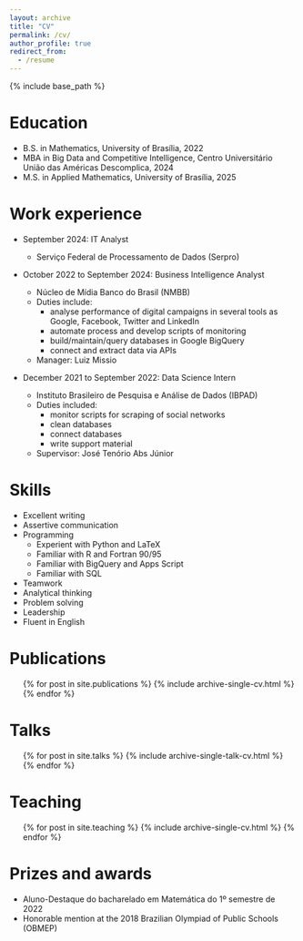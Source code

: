 ```yaml
---
layout: archive
title: "CV"
permalink: /cv/
author_profile: true
redirect_from:
  - /resume
---
```


{% include base_path %}

Education
======
* B.S. in Mathematics, University of Brasília, 2022
* MBA in Big Data and Competitive Intelligence, Centro Universitário União das Américas Descomplica, 2024
* M.S. in Applied Mathematics, University of Brasília, 2025
<!-- * Ph.D in Version Control Theory, GitHub University, 2018 (expected) -->

Work experience
======
* September 2024: IT Analyst
  * Serviço Federal de Processamento de Dados (Serpro)

* October 2022 to September 2024: Business Intelligence Analyst
  * Núcleo de Mídia Banco do Brasil (NMBB)
  * Duties include: 
    * analyse performance of digital campaigns in several tools as Google, Facebook, Twitter and LinkedIn
    * automate process and develop scripts of monitoring
    * build/maintain/query databases in Google BigQuery
    * connect and extract data via APIs
  * Manager: Luiz Missio

* December 2021 to September 2022: Data Science Intern
  * Instituto Brasileiro de Pesquisa e Análise de Dados (IBPAD)
  * Duties included: 
    * monitor scripts for scraping of social networks
    * clean databases
    * connect databases
    * write support material
  * Supervisor: José Tenório Abs Júnior

<!-- * Fall 2015: Research Assistant
  * Github University
  * Duties included: Merging pull requests
  * Supervisor: Professor Hub -->
  
Skills
======
* Excellent writing
* Assertive communication
* Programming
  * Experient with Python and LaTeX
  * Familiar with R and Fortran 90/95
  * Familiar with BigQuery and Apps Script
  * Familiar with SQL
* Teamwork
* Analytical thinking
* Problem solving
* Leadership
* Fluent in English

Publications
======
  <ul>{% for post in site.publications %}
    {% include archive-single-cv.html %}
  {% endfor %}</ul>
  
Talks
======
  <ul>{% for post in site.talks %}
    {% include archive-single-talk-cv.html %}
  {% endfor %}</ul>
  
Teaching
======
  <ul>{% for post in site.teaching %}
    {% include archive-single-cv.html %}
  {% endfor %}</ul>

Prizes and awards
======
* Aluno-Destaque do bacharelado em Matemática do 1º semestre de 2022
* Honorable mention at the 2018 Brazilian Olympiad of Public Schools (OBMEP)

<!-- Service and leadership
======
* Currently signed in to 43 different slack teams -->
